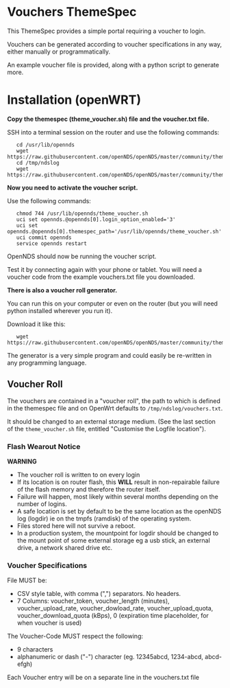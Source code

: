 # Vouchers ThemeSpec
This ThemeSpec provides a simple portal requiring a voucher to login.

Vouchers can be generated according to voucher specifications in any way, either manually or programmatically.

An example voucher file is provided, along with a python script to generate more.

# Installation (openWRT)
**Copy the themespec (theme_voucher.sh) file and the voucher.txt file.**

SSH into a terminal session on the router and use the following commands:

       cd /usr/lib/opennds
       wget https://raw.githubusercontent.com/openNDS/openNDS/master/community/themespec/theme_voucher/theme_voucher.sh
       cd /tmp/ndslog
       wget https://raw.githubusercontent.com/openNDS/openNDS/master/community/themespec/theme_voucher/vouchers.txt

**Now you need to activate the voucher script.**

Use the following commands:

       chmod 744 /usr/lib/opennds/theme_voucher.sh
       uci set opennds.@opennds[0].login_option_enabled='3'
       uci set opennds.@opennds[0].themespec_path='/usr/lib/opennds/theme_voucher.sh'
       uci commit opennds
       service opennds restart

OpenNDS should now be running the voucher script.

Test it by connecting again with your phone or tablet.
You will need a voucher code from the example vouchers.txt file you downloaded.

**There is also a voucher roll generator.**

You can run this on your computer or even on the router (but you will need python installed wherever you run it).

Download it like this:

       wget https://raw.githubusercontent.com/openNDS/openNDS/master/community/themespec/theme_voucher/voucher_generator.py

The generator is a very simple program and could easily be re-written in any programming language.

## Voucher Roll
The vouchers are contained in a "voucher roll", the path to which is defined in the themespec file and on OpenWrt defaults to `/tmp/ndslog/vouchers.txt`.

It should be changed to an external storage medium. (See the last section of the `theme_voucher.sh` file, entitled "Customise the Logfile location").

### Flash Wearout Notice
**WARNING**

 * The voucher roll is written to on every login
 * If its location is on router flash, this **WILL** result in non-repairable failure of the flash memory and therefore the router itself.
 * Failure will happen, most likely within several months depending on the number of logins.
 * A safe location is set by default to be the same location as the openNDS log (logdir) ie on the tmpfs (ramdisk) of the operating system.
 * Files stored here will not survive a reboot.
 * In a production system, the mountpoint for logdir should be changed to the mount point of some external storage
eg a usb stick, an external drive, a network shared drive etc.

### Voucher Specifications
File MUST be:

* CSV style table, with comma (",") separators. No headers.
* 7 Columns: voucher_token, voucher_length (minutes), voucher_upload_rate, voucher_dowload_rate, voucher_upload_quota, voucher_download_quota (kBps), 0 (expiration time placeholder, for when voucher is used)

The Voucher-Code MUST respect the following:

* 9 characters
* alphanumeric or dash ("-") character (eg. 12345abcd, 1234-abcd, abcd-efgh)

Each Voucher entry will be on a separate line in the vouchers.txt file
